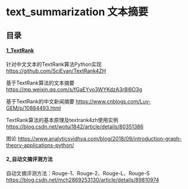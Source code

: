 # text_summarization 文本摘要

## 目录

#### [1_TextRank](https://github.com/MrCat9/NLP_Note/blob/master/text_summarization/textrank4zh_test.py)


针对中文文本的TextRank算法Python实现 https://github.com/SciEvan/TextRank4ZH

基于TextRank算法的文本摘要 https://mp.weixin.qq.com/s/fGaEYvo3WYKdzA3r8l6O3g

基于TextRank的中文新闻摘要 https://www.cnblogs.com/Luv-GEM/p/10884493.html

TextRank算法的基本原理及textrank4zh使用实例 https://blog.csdn.net/wotui1842/article/details/80351386

图论 https://www.analyticsvidhya.com/blog/2018/09/introduction-graph-theory-applications-python/

#### 2_自动文摘评测方法

自动文摘评测方法：Rouge-1、Rouge-2、Rouge-L、Rouge-S https://blog.csdn.net/mch2869253130/article/details/89810974



